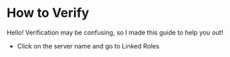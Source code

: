 # How to Verify
Hello! Verification may be confusing, so I made this guide to help you out!

- Click on the server name and go to Linked Roles
